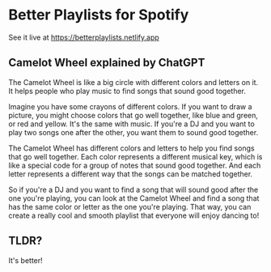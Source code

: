 # Better Playlists for Spotify

See it live at https://betterplaylists.netlify.app

## Camelot Wheel explained by ChatGPT

The Camelot Wheel is like a big circle with different colors and letters on it. It helps people who play music to find songs that sound good together.

Imagine you have some crayons of different colors. If you want to draw a picture, you might choose colors that go well together, like blue and green, or red and yellow. It's the same with music. If you're a DJ and you want to play two songs one after the other, you want them to sound good together.

The Camelot Wheel has different colors and letters to help you find songs that go well together. Each color represents a different musical key, which is like a special code for a group of notes that sound good together. And each letter represents a different way that the songs can be matched together.

So if you're a DJ and you want to find a song that will sound good after the one you're playing, you can look at the Camelot Wheel and find a song that has the same color or letter as the one you're playing. That way, you can create a really cool and smooth playlist that everyone will enjoy dancing to!


## TLDR?

It's better!
